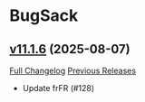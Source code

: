 # BugSack

## [v11.1.6](https://github.com/funkydude/BugSack/tree/v11.1.6) (2025-08-07)
[Full Changelog](https://github.com/funkydude/BugSack/compare/v11.1.5...v11.1.6) [Previous Releases](https://github.com/funkydude/BugSack/releases)

- Update frFR (#128)  
